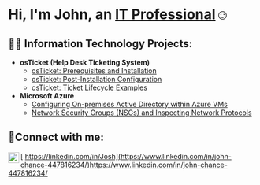 <h1>Hi, I'm John, an <a href="https://www.linkedin.com/in/john-chance-447816234/">IT Professional</a>☺</h1>

<h2>👨‍💻 Information Technology Projects:</h2>

- <b>osTicket (Help Desk Ticketing System)</b>
  - [osTicket: Prerequisites and Installation](https://github.com/JohnChance64/osticketprereq/tree/main)
  - [osTicket: Post-Installation Configuration](https://github.com/JohnChance64/postinstallation/tree/main)
  - [osTicket: Ticket Lifecycle Examples](https://github.com/JohnChance64/ticketlifecycle/tree/main)
- <b>Microsoft Azure</b>
  - [Configuring On-premises Active Directory within Azure VMs](https://github.com/JohnChance64/activedirectory/tree/main)
  - [Network Security Groups (NSGs) and Inspecting Network Protocols](https://github.com/joshmadakorcc/azure-network-protocols)

<h2>🤳Connect with me:</h2>

[<img align="left" alt="Josh | LinkedIn" width="22px" src="https://cdn.jsdelivr.net/npm/simple-icons@v3/icons/linkedin.svg" />
https://linkedin.com/in/Josh](https://www.linkedin.com/in/john-chance-447816234/)https://www.linkedin.com/in/john-chance-447816234/
